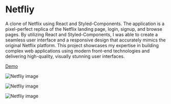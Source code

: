 # Netfliy

A clone of Netflix using React and Styled-Components. The application is a pixel-perfect replica of the Netflix landing page, login, signup, and browse pages. By utilizing React and Styled-Components, I was able to create a seamless user interface and a responsive design that accurately mimics the original Netflix platform. This project showcases my expertise in building complex web applications using modern front-end technologies and delivering high-quality, visually stunning user interfaces.

[Demo](https://ordamari.github.io/netfliy/)

![Netfliy image](https://res.cloudinary.com/dif8yy3on/image/upload/v1615376871/gdaugtubodtekbuygrtj.jpg)

![Netfliy image](https://res.cloudinary.com/dif8yy3on/image/upload/v1681848776/itp0efruvpwo1bt6aj1d.jpg)

![Netfliy image](https://res.cloudinary.com/dif8yy3on/image/upload/v1681848776/jzgg4zgxmhrkdegbvwq5.jpg)



